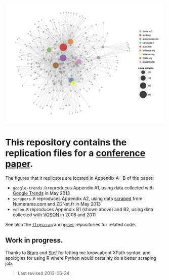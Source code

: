 ![](figure.png)

# This repository contains the replication files for a [conference paper][paper].

The figures that it replicates are located in Appendix A--B of the paper:

* `google-trends.R` reproduces Appendix A1, using data collected with [Google Trends][gtrends] in May 2013
* `scrapers.R` reproduces Appendix A2, using data [scraped][scrapers] from Numerama.com and ZDNet.fr in May 2013
* `voson.R` reproduces Appendix B1 (shown above) and B2, using data collected with [VOSON][voson] in 2008 and 2011

See also the [`flegscrap`][flegscrap] and [`ggnet`][ggnet] repositories for related code.

[paper]: https://github.com/briatte/afsp2013/raw/master/paper.pdf
[scrapers]: blob/master/data/scrape.all.R
[gtrends]: https://www.google.com/trends/
[voson]: http://voson.anu.edu.au/
[flegscrap]: https://github.com/briatte/flegscrap/
[ggnet]: https://github.com/briatte/ggnet/

## Work in progress.

Thanks to [Bram][bram] and [Stef][stef] for letting me know about XPath syntax, and apologies for using R where Python would certainly do a better scraping job.

[bram]: https://github.com/Psycojoker
[stef]: https://github.com/stef

> Last revised 2013-06-24
